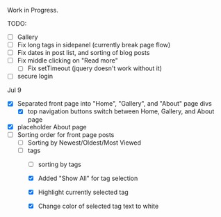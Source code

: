 Work in Progress.

TODO:
   - [ ] Gallery
   - [ ] Fix long tags in sidepanel (currently break page flow)
   - [ ] Fix dates in post list, and sorting of blog posts
   - [ ] Fix middle clicking on "Read more"
      - [ ] Fix setTimeout (jquery doesn't work without it)
   - [ ] secure login

Jul 9
   - [x] Separated front page into "Home", "Gallery", and "About" page divs
      - [x] top navigation buttons switch between Home, Gallery, and About page
   - [x] placeholder About page
   - [ ] Sorting order for front page posts
      - [ ] Sorting by Newest/Oldest/Most Viewed
      - [ ] tags
         - [ ] sorting by tags
         - [x] Added "Show All" for tag selection
         - [x] Highlight currently selected tag
         - [x] Change color of selected tag text to white

